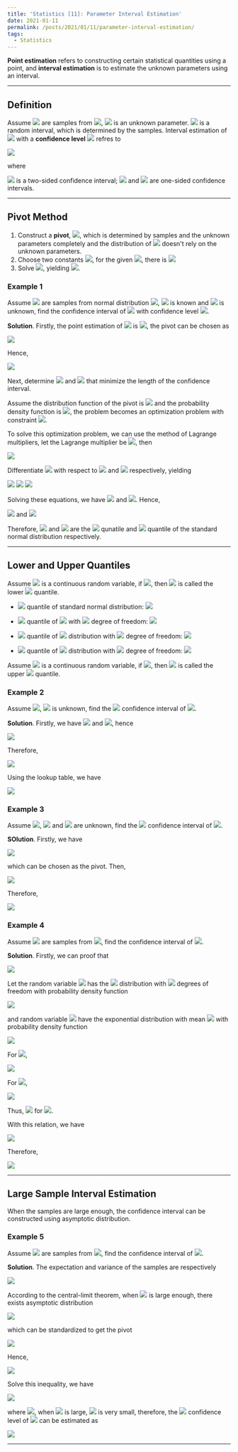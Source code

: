```yaml
---
title: 'Statistics [11]: Parameter Interval Estimation'
date: 2021-01-11
permalink: /posts/2021/01/11/parameter-interval-estimation/
tags:
  - Statistics
---
```


__Point estimation__ refers to constructing certain statistical quantities using a point, and __interval estimation__ is to estimate the unknown parameters using an interval.

---
## Definition
Assume <img src="https://render.githubusercontent.com/render/math?math=x_1,x_2,...,x_n"> are samples from <img src="https://render.githubusercontent.com/render/math?math=X\sim F(x%3B \theta)">, <img src="https://render.githubusercontent.com/render/math?math=\theta"> is an unknown parameter. <img src="https://render.githubusercontent.com/render/math?math=I(x_1,x_2,...,x_n)"> is a random interval, which is determined by the samples. Interval estimation of <img src="https://render.githubusercontent.com/render/math?math=\theta"> with a __confidence level__ <img src="https://render.githubusercontent.com/render/math?math=1-\alpha (0<\alpha<1)"> refres to

<img src="https://render.githubusercontent.com/render/math?math=P_{\theta}(\theta\in I(x_1,x_2,...,x_n)) \geq 1 - \alpha,\ \ \forall \theta\in\Theta">

where 

<img src="https://render.githubusercontent.com/render/math?math=I = \lfloor\hat{\theta}_1(x_1,x_2,...,x_n),\hat{\theta}_2(x_1,x_2,...,x_n)\rceil"> is a two-sided confidence interval; <img src="https://render.githubusercontent.com/render/math?math=I = \lfloor\hat{\theta}_L(x_1,x_2,...,x_n),\infty\rceil">  and <img src="https://render.githubusercontent.com/render/math?math=I = \lfloor-\infty,\hat{\theta}_U(x_1,x_2,...,x_n)\rceil"> are one-sided confidence intervals.

---
## Pivot Method
1. Construct a __pivot__, <img src="https://render.githubusercontent.com/render/math?math=G(x_1,x_2,...,x_n,\theta)">, which is determined by samples and the unknown parameters completely and the distribution of <img src="https://render.githubusercontent.com/render/math?math=G"> doesn't rely on the unknown parameters.
2. Choose two constants <img src="https://render.githubusercontent.com/render/math?math=c,d">, for the given <img src="https://render.githubusercontent.com/render/math?math=\alpha (0 < \alpha < 1)">, there is <img src="https://render.githubusercontent.com/render/math?math=P(c\leq G\leq d)\geq 1-\alpha">  
3. Solve <img src="https://render.githubusercontent.com/render/math?math=c\leq G(x_1,x_2,...,x_n,\theta)\leq d">, yielding <img src="https://render.githubusercontent.com/render/math?math=\hat{\theta}_1(x_1,x_2,...,x_n)\leq\theta\leq\hat{\theta}_2(x_1,x_2,...,x_n)">.

### Example 1
Assume <img src="https://render.githubusercontent.com/render/math?math=x_1,x_2,...,x_n"> are samples from normal distribution <img src="https://render.githubusercontent.com/render/math?math=N(\mu,\sigma^2)">, <img src="https://render.githubusercontent.com/render/math?math=\sigma^2"> is known and <img src="https://render.githubusercontent.com/render/math?math=\mu"> is unknown, find the confidence interval of <img src="https://render.githubusercontent.com/render/math?math=\mu"> with confidence level <img src="https://render.githubusercontent.com/render/math?math=1-\alpha">.

__Solution__. Firstly, the point estimation of <img src="https://render.githubusercontent.com/render/math?math=\mu"> is <img src="https://render.githubusercontent.com/render/math?math=\bar{x}\sim N\left(\mu,\dfrac{\sigma^2}{n}\right)">, the pivot can be chosen as

<img src="https://render.githubusercontent.com/render/math?math=Z = \dfrac{\bar{x}-\mu}{\sqrt{\sigma^2/n}} = \dfrac{\sqrt{n}(\bar{x}-\mu)}{\sigma} \sim N(0,1)">

Hence,

<img src="https://render.githubusercontent.com/render/math?math=\Phi(d)-\Phi(c) = P\left( c\leq \dfrac{\sqrt{n}(\bar{x}-\mu)}{\sigma}\leq d\right) = 1 - \alpha">

Next, determine <img src="https://render.githubusercontent.com/render/math?math=c"> and <img src="https://render.githubusercontent.com/render/math?math=d"> that minimize the length of the confidence interval.

Assume the distribution function of the pivot is <img src="https://render.githubusercontent.com/render/math?math=F(x)"> and the probability density function is <img src="https://render.githubusercontent.com/render/math?math=p(x)">, the problem becomes an optimization problem with constraint <img src="https://render.githubusercontent.com/render/math?math=F(d) - F(c) = 1-\alpha">.

To solve this optimization problem, we can use the method of Lagrange multipliers, let the Lagrange multiplier be <img src="https://render.githubusercontent.com/render/math?math=\lambda">, then

<img src="https://render.githubusercontent.com/render/math?math=L(c,d%3B \lambda) = d - c %2B \lambda(F(d)-F(c)-1%2B\alpha)">

Differentiate <img src="https://render.githubusercontent.com/render/math?math=L(c,d%3B \lambda)"> with respect to <img src="https://render.githubusercontent.com/render/math?math=c, d"> and <img src="https://render.githubusercontent.com/render/math?math=\lambda"> respectively, yielding

<img src="https://render.githubusercontent.com/render/math?math=\dfrac{\partial L(c,d%3B \lambda)}{\partial c} = -1 - \lambda p(c) = 0">

<img src="https://render.githubusercontent.com/render/math?math=\dfrac{\partial L(c,d%3B \lambda)}{\partial d} = 1 %2B \lambda p(d) = 0">

<img src="https://render.githubusercontent.com/render/math?math=\dfrac{\partial L(c,d%3B \lambda)}{\partial \lambda} = F(d)-F(c)-1%2B\alpha = 0">

Solving these equations, we have <img src="https://render.githubusercontent.com/render/math?math=p(c)=p(d)"> and <img src="https://render.githubusercontent.com/render/math?math=\Phi(d)-\Phi(c)=1-\alpha">. Hence,

<img src="https://render.githubusercontent.com/render/math?math=\Phi(d) = 1 - \dfrac{\alpha}{2}"> and <img src="https://render.githubusercontent.com/render/math?math=\Phi(c) = \dfrac{\alpha}{2} \Rightarrow d = \Phi^{-1}\left(1 - \dfrac{\alpha}{2}\right), c = \Phi^{-1}\left(\dfrac{\alpha}{2}\right)">  

Therefore, <img src="https://render.githubusercontent.com/render/math?math=c"> and <img src="https://render.githubusercontent.com/render/math?math=d "> are the <img src="https://render.githubusercontent.com/render/math?math=\dfrac{\alpha}{2}"> qunatile and <img src="https://render.githubusercontent.com/render/math?math=1-\dfrac{\alpha}{2}"> quantile of the standard normal distribution respectively.  

---
## Lower and Upper Quantiles
Assume <img src="https://render.githubusercontent.com/render/math?math=X"> is a continuous random variable, if <img src="https://render.githubusercontent.com/render/math?math=P(X\leq a) = \alpha">, then <img src="https://render.githubusercontent.com/render/math?math=\alpha"> is called the lower <img src="https://render.githubusercontent.com/render/math?math=\alpha"> quantile.

- <img src="https://render.githubusercontent.com/render/math?math=\alpha"> quantile of standard normal distribution: <img src="https://render.githubusercontent.com/render/math?math=u_\alpha">

- <img src="https://render.githubusercontent.com/render/math?math=\alpha"> quantile of <img src="https://render.githubusercontent.com/render/math?math=\chi^2"> with <img src="https://render.githubusercontent.com/render/math?math=n"> degree of freedom: <img src="https://render.githubusercontent.com/render/math?math=\chi^2_{\alpha}(n)">

- <img src="https://render.githubusercontent.com/render/math?math=\alpha"> quantile of <img src="https://render.githubusercontent.com/render/math?math=t"> distribution with <img src="https://render.githubusercontent.com/render/math?math=n"> degree of freedom: <img src="https://render.githubusercontent.com/render/math?math=t_\alpha(n)">

- <img src="https://render.githubusercontent.com/render/math?math=\alpha"> quantile of <img src="https://render.githubusercontent.com/render/math?math=F"> distribution with <img src="https://render.githubusercontent.com/render/math?math=(m,n)"> degree of freedom: <img src="https://render.githubusercontent.com/render/math?math=F_\alpha(m,n)">

Assume <img src="https://render.githubusercontent.com/render/math?math=X"> is a continuous random variable, if <img src="https://render.githubusercontent.com/render/math?math=P(X\geq a) = \alpha">, then <img src="https://render.githubusercontent.com/render/math?math=\alpha"> is called the upper <img src="https://render.githubusercontent.com/render/math?math=\alpha"> quantile.

### Example 2
Assume <img src="https://render.githubusercontent.com/render/math?math=X\sim N(\mu,\sigma^2)">, <img src="https://render.githubusercontent.com/render/math?math=\sigma^2"> is unknown, find the <img src="https://render.githubusercontent.com/render/math?math=1-\alpha"> confidence interval of <img src="https://render.githubusercontent.com/render/math?math=\mu">.

__Solution__. Firstly, we have <img src="https://render.githubusercontent.com/render/math?math=X_1 = \dfrac{\bar{x}-\mu}{\sigma/\sqrt{n}}\sim N(0,1)"> and <img src="https://render.githubusercontent.com/render/math?math=X_2 = \dfrac{(n-1)s^2}{\sigma^2}\sim \chi^2(n-1)">, hence 

<img src="https://render.githubusercontent.com/render/math?math=\dfrac{X_1}{\sqrt{X_2/{n-1}}} = \dfrac{\bar{x}-\mu}{s/\sqrt{n}} = \dfrac{\sqrt{n}(\bar{x} - \mu)}{s} \sim t(n-1)">

Therefore,

<img src="https://render.githubusercontent.com/render/math?math=P\left(t_{\alpha\text{/}2}(n-1)\leq \dfrac{\sqrt{n}(\bar{x}-\mu)}{s}\leq t_{1-\alpha\text{/}2}(n-1)\right) = 1 - \alpha">

Using the lookup table, we have 

<img src="https://render.githubusercontent.com/render/math?math=\bar{x} - \dfrac{s}{\sqrt{n}}t_{1-\alpha\text{/}2}(n-1)\leq \mu \leq \bar{x} %2B \dfrac{s}{\sqrt{n}}t_{1-\alpha\text{/}2}(n-1)">

### Example 3
Assume <img src="https://render.githubusercontent.com/render/math?math=X\sim N(\mu,\sigma^2)">, <img src="https://render.githubusercontent.com/render/math?math=\sigma^2"> and  <img src="https://render.githubusercontent.com/render/math?math=\mu"> are unknown, find the <img src="https://render.githubusercontent.com/render/math?math=1-\alpha"> confidence interval of <img src="https://render.githubusercontent.com/render/math?math=\sigma^2">.

__SOlution__. Firstly, we have

<img src="https://render.githubusercontent.com/render/math?math=\dfrac{(n-1)s^2}{\sigma^2}\sim \chi^2(n-1)">

which can be chosen as the pivot. Then,

<img src="https://render.githubusercontent.com/render/math?math=P\left(\chi^2_{\alpha\text{/}2}\leq \dfrac{(n-1)s^2}{\sigma^2}\leq \chi^2_{1-\alpha\text{/}2}\right) = 1 - \alpha">

Therefore,

<img src="https://render.githubusercontent.com/render/math?math=\sigma^2 \in \left[\dfrac{(n-1)s^2}{\chi^2_{1-\alpha\text{/}2}}, \dfrac{(n-1)s^2}{\chi^2_{\alpha\text{/}2}}\right]">

### Example 4
Assume <img src="https://render.githubusercontent.com/render/math?math=x_1,x_2,...,x_n"> are samples from <img src="https://render.githubusercontent.com/render/math?math=\Exp(\lambda)">, find the confidence interval of <img src="https://render.githubusercontent.com/render/math?math=\lambda">.

__Solution__. Firstly, we can proof that 

<img src="https://render.githubusercontent.com/render/math?math=X = 2\lambda(x_1 %2B x_2 %2B \cdots %2B x_n)\sim \chi^2(2n) \Rightarrow 2n\lambda\bar{x}\sim \chi^2(2n)">

Let the random variable <img src="https://render.githubusercontent.com/render/math?math=X"> has the <img src="https://render.githubusercontent.com/render/math?math=\chi^2"> distribution with <img src="https://render.githubusercontent.com/render/math?math=n"> degrees of freedom with probability density function 

<img src="https://render.githubusercontent.com/render/math?math=f_X(x) = \dfrac{1}{2^{n\text{/}2}\Gamma(n\text{/}2)}x^{n\text{/}2-1}e^{-x\text{/}2}, x>0">

and random variable <img src="https://render.githubusercontent.com/render/math?math=Y"> have the exponential distribution with mean <img src="https://render.githubusercontent.com/render/math?math=\lambda"> with probability density function 

<img src="https://render.githubusercontent.com/render/math?math=f_{Y}(y) = \lambda e^{-\lambda x}, y > 0">

For <img src="https://render.githubusercontent.com/render/math?math=n=2">,

<img src="https://render.githubusercontent.com/render/math?math=f_X(x) = \dfrac{1}{2^{2\text{/}2}\Gamma(2\text{/}2)}x^{2\text{/}2-1}e^{-x\text{/}2} = \dfac{1}{2}e^{-x\text{/}2}, x>0">

For <img src="https://render.githubusercontent.com/render/math?math=\lambda = \dfrac{1}{2}">,

<img src="https://render.githubusercontent.com/render/math?math=f_{Y}(y) = \dfrac{1}{2} e^{-x\text{/}2}, y > 0">

Thus, <img src="https://render.githubusercontent.com/render/math?math=f_X(x) = f_{Y}(y)"> for <img src="https://render.githubusercontent.com/render/math?math=n=2, \lambda = \dfrac{1}{2}">.

With this relation, we have 

<img src="https://render.githubusercontent.com/render/math?math=P\left(\chi^2_{\alpha\text{/}2}(2n)\leq 2n\lambda\bar{x} \leq \chi^2_{1-\alpha\text{/}2}(2n)\right) = 1 - \alpha">

Therefore,

<img src="https://render.githubusercontent.com/render/math?math=\lambda \in \left[\dfrac{\chi^2_{\alpha\text{/}2}(2n)}{2n\bar{x}}, \dfrac{\chi^2_{1-\alpha\text{/}2}(2n)}{2n\bar{x}}\right]">

---
## Large Sample Interval Estimation
When the samples are large enough, the confidence interval can be constructed using asymptotic distribution.

### Example 5
Assume <img src="https://render.githubusercontent.com/render/math?math=x_1,x_2,...,x_n"> are samples from <img src="https://render.githubusercontent.com/render/math?math=b(1,p)">, find the confidence interval of <img src="https://render.githubusercontent.com/render/math?math=p">.

__Solution__. The expectation and variance of the samples are respectively 

<img src="https://render.githubusercontent.com/render/math?math=E(\bar{X}) = p, var{\bar{X}} = \dfrac{p(1-p)}{n}">

According to the central-limit theorem, when <img src="https://render.githubusercontent.com/render/math?math=n"> is large enough, there exists asymptotic distribution 

<img src="https://render.githubusercontent.com/render/math?math=\bar{X} \sim N\left(p,\dfrac{p(1-p)}{n}\right)">

which can be standardized to get the pivot

<img src="https://render.githubusercontent.com/render/math?math=\dfrac{\bar{X}-p}{\sqrt{\dfrac{p(1-p)}{n}}}\sim N(0,1)">

Hence,

<img src="https://render.githubusercontent.com/render/math?math=P\left(\left|\dfrac{\bar{X}-p}{\sqrt{p(1-p)\text{/}n}}\right|\leq u_{1-\alpha\text{/}2}\right)\approx 1 - \alpha \Rightarrow (\bar{X}-p)^2\leq u^2_{1-\alpha\text{/}2}\dfrac{p(1-p)}{n}">

Solve this inequality, we have


<img src="https://render.githubusercontent.com/render/math?math=\dfrac{1}{1%2B c}\left(\bar{X} %2B \dfrac{c}{2} - \sqrt{\dfrac{\bar{X}(1-\bar{X})}{n}u^2_{1-\alpha\text{/}2}%2B \dfrac{c^2}{4}}\right)\leq p \leq \dfrac{1}{1%2B c}\left(\bar{X} %2B \dfrac{c}{2} %2B \sqrt{\dfrac{\bar{X}(1-\bar{X})}{n}u^2_{1-\alpha\text{/}2}%2B \dfrac{c^2}{4}}\right)">

where <img src="https://render.githubusercontent.com/render/math?math=c = u^2_{1-\alpha\text{/}2}\text{/}n">, when <img src="https://render.githubusercontent.com/render/math?math=n"> is large, <img src="https://render.githubusercontent.com/render/math?math=c"> is very small, therefore, the <img src="https://render.githubusercontent.com/render/math?math=1-\alpha"> confidence level of <img src="https://render.githubusercontent.com/render/math?math=p"> can be estimated as 

<img src="https://render.githubusercontent.com/render/math?math=\left[\bar{X} - \sqrt{\dfrac{\bar{X}(1-\bar{X})}{n}u^2_{1-\alpha\text{/}2}}, \bar{X} %2B \sqrt{\dfrac{\bar{X}(1-\bar{X})}{n}u^2_{1-\alpha\text{/}2}}\right]">

---


